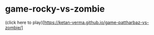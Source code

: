 # game-rocky-vs-zombie
(click here to play)[https://ketan-verma.github.io/game-pattharbaz-vs-zombie/]
